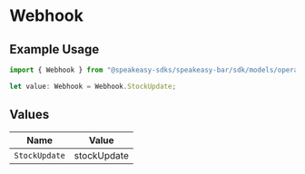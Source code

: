 # Webhook

## Example Usage

```typescript
import { Webhook } from "@speakeasy-sdks/speakeasy-bar/sdk/models/operations";

let value: Webhook = Webhook.StockUpdate;
```

## Values

| Name          | Value         |
| ------------- | ------------- |
| `StockUpdate` | stockUpdate   |